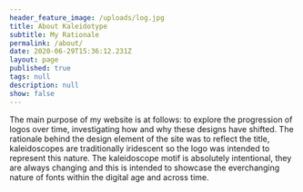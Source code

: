 ```yaml
---
header_feature_image: /uploads/log.jpg
title: About Kaleidotype
subtitle: My Rationale
permalink: /about/
date: 2020-06-29T15:36:12.231Z
layout: page
published: true
tags: null
description: null
show: false
---
```

The main purpose of my website is at follows: to explore the progression of logos over time, investigating how and why these designs have shifted. The rationale behind the design element of the site was to reflect the title, kaleidoscopes are traditionally iridescent so the logo was intended to represent this nature. The kaleidoscope motif is absolutely intentional, they are always changing and this is intended to showcase the everchanging nature of fonts within the digital age and across time.